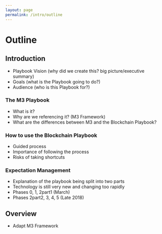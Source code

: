 ```yaml
---
layout: page
permalink: /intro/outline
---
```


# Outline

## Introduction
- Playbook Vision (why did we create this? big picture/executive summary)
- Goals (what is the Playbook going to do?)
- Audience (who is this Playbook for?)

### The M3 Playbook
- What is it?
- Why are we referencing it? (M3 Framework)
- What are the differences between M3 and the Blockchain Playbook?

### How to use the Blockchain Playbook
- Guided process
- Importance of following the process
- Risks of taking shortcuts

### Expectation Management
- Explanation of the playbook being split into two parts
- Technology is still very new and changing too rapidly
- Phases 0, 1, 2part1 (March)
- Phases 2part2, 3, 4, 5 (Late 2018)

## Overview
- Adapt M3 Framework
